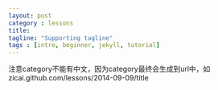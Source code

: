 ```yaml
---
layout: post
category : lessons
title: 
tagline: "Supporting tagline"
tags : [intro, beginner, jekyll, tutorial]
---
```


注意category不能有中文，因为category最终会生成到url中，如zicai.github.com/lessons/2014-09-09/title